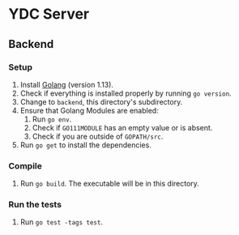 # YDC Server

## Backend

### Setup
1. Install [Golang](https://golang.org) (version 1.13).
2. Check if everything is installed properly by running `go version`.
3. Change to `backend`, this directory's subdirectory.
4. Ensure that Golang Modules are enabled:
	1. Run `go env`.
	2. Check if `GO111MODULE` has an empty value or is absent.
	3. Check if you are outside of `GOPATH/src`.
5. Run `go get` to install the dependencies.

### Compile
1. Run `go build`. The executable will be in this directory.

### Run the tests
1. Run `go test -tags test`.
